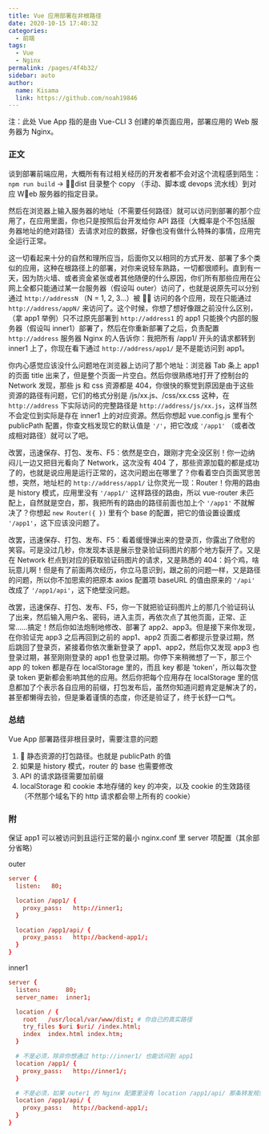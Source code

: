 ```yaml
---
title: Vue 应用部署在非根路径
date: 2020-10-15 17:40:32
categories:
  - 前端
tags:
  - Vue
  - Nginx
permalink: /pages/4f4b32/
sidebar: auto
author:
  name: Kisama
  link: https://github.com/noah19846
---
```


注：此处 Vue App 指的是由 Vue-CLI 3 创建的单页面应用，部署应用的 Web 服务器为 Nginx。

### 正文

谈到部署前端应用，大概所有有过相关经历的开发者都不会对这个流程感到陌生：`npm run build` -> dist 目录整个 copy （手动、脚本或 devops 流水线）到对应 Web 服务器的指定目录。

然后在浏览器上输入服务器的地址（不需要任何路径）就可以访问到部署的那个应用了，在应用里面，你也只是按照后台开发给你 API 路径（大概率是个不包括服务器地址的绝对路径）去请求对应的数据，好像也没有做什么特殊的事情，应用完全运行正常。

这一切看起来十分的自然和理所应当，后面你又以相同的方式开发、部署了多个类似的应用，这种在根路径上的部署，对你来说轻车熟路，一切都很顺利。直到有一天，因为防火墙、或者资金紧张或者其他随便的什么原因，你们所有那些应用在公网上全都只能通过某一台服务器（假设叫 outer）访问了，也就是说原先可以分别通过 `http://addressN` （N = 1, 2, 3...）被  访问的各个应用，现在只能通过 `http://address/appN/` 来访问了。这个时候，你想了想好像跟之前没什么区别，（拿 app1 举例）只不过原先部署到 `http://address1` 的 app1 只能换个内部的服务器（假设叫 inner1）部署了，然后在你重新部署了之后，负责配置 `http://address` 服务器 Nginx 的人告诉你：我把所有 /app1/ 开头的请求都转到 inner1 上了，你现在看下通过 `http://address/app1/` 是不是能访问到 app1。

你内心感觉应该没什么问题地在浏览器上访问了那个地址：浏览器 Tab 条上 app1 的页面 title 出来了，但是整个页面一片空白。然后你很熟练地打开了控制台的 Network 发现，那些 js 和 css 资源都是 404，你很快的察觉到原因是由于这些资源的路径有问题，它们的格式分别是 /js/xx.js、/css/xx.css 这种，在 `http://address` 下实际访问的完整路径是 `http://address/js/xx.js`，这样当然不会定位到实际是存在 inner1 上的对应资源。然后你想起 vue.config.js 里有个 publicPath 配置，你查文档发现它的默认值是 `'/'`，把它改成 `'/app1'` （或者改成相对路径）就可以了吧。

改罢，迅速保存、打包、发布、F5：依然是空白，跟刚才完全没区别！你一边纳闷儿一边又把目光看向了 Network，这次没有 404 了，那些资源加载的都是成功了的，也就是说应用是运行正常的，这次问题出在哪里了？你看着空白页面冥思苦想，突然，地址栏的 `http://address/app1/` 让你灵光一现：Router！你用的路由是 history 模式，应用里没有 `'/app1/'` 这样路径的路由，所以 vue-router 未匹配上，自然就是空白，那，我把所有的路由的路径前面也加上个 `'/app1'` 不就解决了？你想起 `new Router({ })` 里有个 base 的配置，把它的值设置设置成 `'/app1'`，这下应该没问题了。

改罢，迅速保存、打包、发布、F5：看着缓慢弹出来的登录页，你露出了欣慰的笑容。可是没过几秒，你发现本该是展示登录验证码图片的那个地方裂开了。又是在 Network 栏点到对应的获取验证码图片的请求，又是熟悉的 404：妈个鸡，啥玩意儿啊！但是有了前面两次经历，你立马意识到，跟之前的问题一样，又是路径的问题，所以你不加思索的把原本 axios 配置项 baseURL 的值由原来的 `'/api'` 改成了 `'/app1/api'`，这下绝壁没问题。

改罢，迅速保存、打包、发布、F5，你一下就把验证码图片上的那几个验证码认了出来，然后输入用户名、密码，进入主页，再依次点了其他页面，正常、正常……搞定！然后你如法炮制地修改、部署了 app2、app3。但是接下来你发现，在你验证完 app3 之后再回到之前的 app1、app2 页面二者都提示登录过期，然后跳回了登录页，紧接着你依次重新登录了 app1、app2，然后你又发现 app3 也登录过期，甚至刚刚登录的 app1 也登录过期。你停下来稍微想了一下，那三个 app 的 token 都是存在 localStorage 里的，而且 key 都是 'token'，所以每次登录 token 更新都会影响其他的应用。然后你把每个应用存在 localStorage 里的信息都加了个表示各自应用的前缀，打包发布后，虽然你知道问题肯定是解决了的，甚至都懒得去验，但是秉着谨慎的态度，你还是验证了，终于长舒一口气。

### 总结

Vue App 部署路径非根目录时，需要注意的问题

1.  静态资源的打包路径。也就是 publicPath 的值
2. 如果是 history 模式，router 的 base 也需要修改
3. API 的请求路径需要加前缀
4. localStorage 和 cookie 本地存储的 key 的冲突，以及 cookie 的生效路径（不然那个域名下的 http 请求都会带上所有的 cookie）

### 附

保证 app1 可以被访问到且运行正常的最小 nginx.conf 里 server 项配置（其余部分省略）

outer

```nginx.conf
server {
  listen:   80;

  location /app1/ {
    proxy_pass:   http://inner1;
  }

  location /app1/api/ {
    proxy_pass:   http://backend-app1/;
  }
}

```

inner1

```nginx.conf
server {
  listen:       80;
  server_name:  inner1;

  location / {
    root   /usr/local/var/www/dist; # 你自己的真实路径
    try_files $uri $uri/ /index.html;
    index  index.html index.htm;
  }

  # 不是必须，除非你想通过 http://inner1/ 也能访问到 app1
  location /app1/ {
    proxy_pass:   http://inner1/;
  }

  # 不是必须，如果 outer1 的 Nginx 配置里没有 location /app1/api/ 那条转发规则的话，就需要自己转发
  location /app1/api/ {
    proxy_pass:   http://backend-app1/;
  }
}

```
